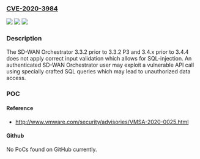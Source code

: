 ### [CVE-2020-3984](https://cve.mitre.org/cgi-bin/cvename.cgi?name=CVE-2020-3984)
![](https://img.shields.io/static/v1?label=Product&message=VMware%20SD-WAN%20Orchestrator&color=blue)
![](https://img.shields.io/static/v1?label=Version&message=VMware%20SD-WAN%20Orchestrator%203.3.2%20prior%20to%203.3.2%20P3%20and%203.4.x%20prior%20to%203.4.4%20&color=brightgreen)
![](https://img.shields.io/static/v1?label=Vulnerability&message=SQL%20Injection&color=brightgreen)

### Description

The SD-WAN Orchestrator 3.3.2 prior to 3.3.2 P3 and 3.4.x prior to 3.4.4 does not apply correct input validation which allows for SQL-injection. An authenticated SD-WAN Orchestrator user may exploit a vulnerable API call using specially crafted SQL queries which may lead to unauthorized data access.

### POC

#### Reference
- http://www.vmware.com/security/advisories/VMSA-2020-0025.html

#### Github
No PoCs found on GitHub currently.

